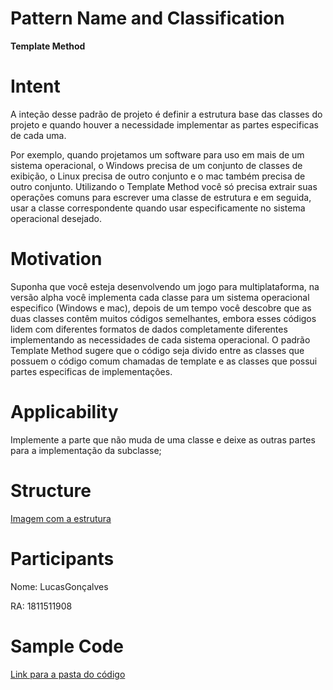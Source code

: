 # **Pattern Name and Classification**
 **Template Method**

# **Intent**

A inteção desse padrão de projeto é definir a estrutura base das classes do projeto e quando houver a necessidade implementar as partes especificas de cada uma.

Por exemplo, quando projetamos um software para uso em mais de um sistema operacional, o Windows precisa de um conjunto de classes de exibição, o Linux precisa de outro conjunto e o mac também precisa de outro conjunto. Utilizando o Template Method você só precisa extrair suas operações comuns para escrever uma classe de estrutura e em seguida, usar a classe correspondente quando usar especificamente no sistema operacional desejado.

# **Motivation**

Suponha que você esteja desenvolvendo um jogo para multiplataforma, na versão alpha você implementa cada classe para um sistema operacional especifico (Windows e mac), depois de um tempo você descobre que as duas classes contêm muitos códigos semelhantes, embora esses códigos lidem com diferentes formatos de dados completamente diferentes implementando as necessidades de cada sistema operacional.
O padrão Template Method sugere que o código seja divido entre as classes que possuem o código comum chamadas de template e as classes que possui partes especificas de implementações.

# **Applicability**

Implemente a parte que não muda de uma classe e deixe as outras partes para a implementação da subclasse;

# **Structure**

[Imagem com a estrutura](https://github.com/LucasHOliveira/Trabalho-TemplateMethod/blob/master/ImagemEstrutura/Estrutura.png)

# **Participants**

Nome: LucasGonçalves

RA: 1811511908

# **Sample Code**

[Link para a pasta do código](https://github.com/LucasHOliveira/Trabalho-TemplateMethod/tree/master/ProjetoTM-C%C3%B3digo/.metadata)